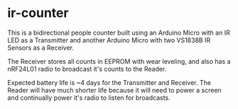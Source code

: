 # ir-counter
This is a bidirectional people counter built using an Arduino Micro with an IR LED as a Transmitter and another Arduino Micro with two VS1838B IR Sensors as a Receiver.

The Receiver stores all counts in EEPROM with wear leveling, and also has a nRF24L01 radio to broadcast it's counts to the Reader.

Expected battery life is ~4 days for the Transmitter and Receiver.  The Reader will have much shorter life because it will need to power a screen and continually power it's radio to listen for broadcasts.
